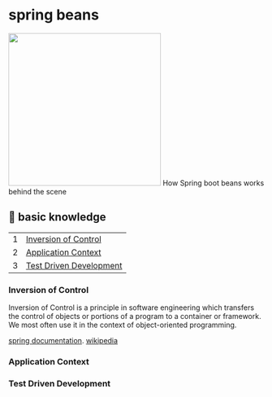 # spring beans
<img src="https://spring.io/images/spring-logo-2022-dark-2f10e8055653ec50e693eb444291d742.svg" width="300px"/>
How Spring boot beans works behind the scene

## 📖 basic knowledge
|    |                                                      |
|----|------------------------------------------------------|
| 1  | [Inversion of Control](#inversion-of-control)        | 
| 2  | [Application Context](#application-context)          |
| 3  | [Test Driven Development](#test-driven-development)  |

### Inversion of Control 
Inversion of Control is a principle in software engineering which transfers the control of objects or portions of a program to a container or framework. We most often use it in the context of object-oriented programming.

[spring documentation](https://docs.spring.io/spring-framework/docs/3.2.x/spring-framework-reference/html/beans.html). [wikipedia](https://en.wikipedia.org/wiki/Inversion_of_control)

### Application Context
### Test Driven Development
